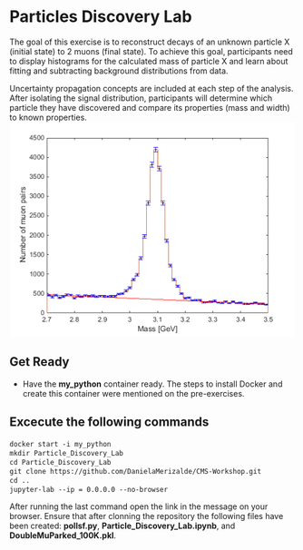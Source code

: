 # **Particles Discovery Lab**

The goal of this exercise is to reconstruct decays of an unknown particle X (initial state) to 2 muons (final state). To achieve this goal, participants need to display histograms for the calculated mass of particle X and learn about fitting and subtracting background distributions from data.

Uncertainty propagation concepts are included at each step of the analysis. After isolating the signal distribution, participants will determine which particle they have discovered and compare its properties (mass and width) to known properties.
![Alt Muon](MuonLab_JpsiSigBkg.png)


## **Get Ready**

* Have the **my_python** container ready. The steps to install Docker and create this container were mentioned on the pre-exercises.
  
## **Excecute the following commands**
```
docker start -i my_python
mkdir Particle_Discovery_Lab
cd Particle_Discovery_Lab
git clone https://github.com/DanielaMerizalde/CMS-Workshop.git
cd ..
jupyter-lab --ip = 0.0.0.0 --no-browser
```
After running the last command open the link in the message on your browser. Ensure that after clonning the repository the following files have been created: **pollsf.py**, **Particle_Discovery_Lab.ipynb**, and **DoubleMuParked_100K.pkl**. 
